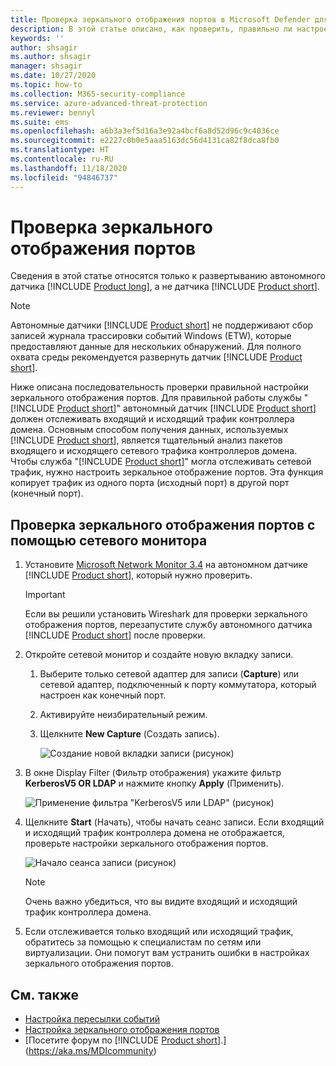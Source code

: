 ```yaml
---
title: Проверка зеркального отображения портов в Microsoft Defender для удостоверений
description: В этой статье описано, как проверить, правильно ли настроено зеркальное отображение портов в Microsoft Defender для удостоверений.
keywords: ''
author: shsagir
ms.author: shsagir
manager: shsagir
ms.date: 10/27/2020
ms.topic: how-to
ms.collection: M365-security-compliance
ms.service: azure-advanced-threat-protection
ms.reviewer: bennyl
ms.suite: ems
ms.openlocfilehash: a6b3a3ef5d16a3e92a4bcf6a8d52d96c9c4036ce
ms.sourcegitcommit: e2227c0b0e5aaa5163dc56d4131ca82f8dca8fb0
ms.translationtype: HT
ms.contentlocale: ru-RU
ms.lasthandoff: 11/18/2020
ms.locfileid: "94846737"
---
```

# <a name="validate-port-mirroring"></a>Проверка зеркального отображения портов

Сведения в этой статье относятся только к развертыванию автономного датчика [!INCLUDE [Product long](includes/product-long.md)], а не датчика [!INCLUDE [Product short](includes/product-short.md)].

> [!NOTE]
> Автономные датчики [!INCLUDE [Product short](includes/product-short.md)] не поддерживают сбор записей журнала трассировки событий Windows (ETW), которые предоставляют данные для нескольких обнаружений. Для полного охвата среды рекомендуется развернуть датчик [!INCLUDE [Product short](includes/product-short.md)].

Ниже описана последовательность проверки правильной настройки зеркального отображения портов. Для правильной работы службы "[!INCLUDE [Product short](includes/product-short.md)]" автономный датчик [!INCLUDE [Product short](includes/product-short.md)] должен отслеживать входящий и исходящий трафик контроллера домена. Основным способом получения данных, используемых [!INCLUDE [Product short](includes/product-short.md)], является тщательный анализ пакетов входящего и исходящего сетевого трафика контроллеров домена. Чтобы служба "[!INCLUDE [Product short](includes/product-short.md)]" могла отслеживать сетевой трафик, нужно настроить зеркальное отображение портов. Эта функция копирует трафик из одного порта (исходный порт) в другой порт (конечный порт).

## <a name="validate-port-mirroring-using-net-mon"></a>Проверка зеркального отображения портов с помощью сетевого монитора

1. Установите [Microsoft Network Monitor 3.4](https://www.microsoft.com/download/details.aspx?id=4865) на автономном датчике [!INCLUDE [Product short](includes/product-short.md)], который нужно проверить.

    > [!IMPORTANT]
    > Если вы решили установить Wireshark для проверки зеркального отображения портов, перезапустите службу автономного датчика [!INCLUDE [Product short](includes/product-short.md)] после проверки.

1. Откройте сетевой монитор и создайте новую вкладку записи.

    1. Выберите только сетевой адаптер для записи (**Capture**) или сетевой адаптер, подключенный к порту коммутатора, который настроен как конечный порт.

    1. Активируйте неизбирательный режим.

    1. Щелкните **New Capture** (Создать запись).

        ![Создание новой вкладки записи (рисунок)](media/port-mirroring-capture.png)

1. В окне Display Filter (Фильтр отображения) укажите фильтр **KerberosV5 OR LDAP** и нажмите кнопку **Apply** (Применить).

    ![Применение фильтра "KerberosV5 или LDAP" (рисунок)](media/port-mirroring-filter-settings.png)

1. Щелкните **Start** (Начать), чтобы начать сеанс записи. Если входящий и исходящий трафик контроллера домена не отображается, проверьте настройки зеркального отображения портов.

    ![Начало сеанса записи (рисунок)](media/port-mirroring-capture-traffic.png)

    > [!NOTE]
    > Очень важно убедиться, что вы видите входящий и исходящий трафик контроллера домена.

1. Если отслеживается только входящий или исходящий трафик, обратитесь за помощью к специалистам по сетям или виртуализации. Они помогут вам устранить ошибки в настройках зеркального отображения портов.

## <a name="see-also"></a>См. также

- [Настройка пересылки событий](configure-event-forwarding.md)
- [Настройка зеркального отображения портов](configure-port-mirroring.md)
- [Посетите форум по [!INCLUDE [Product short](includes/product-short.md)].](https://aka.ms/MDIcommunity)
